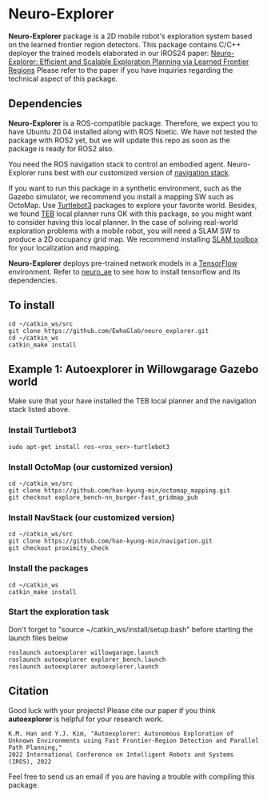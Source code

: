 # Neuro-Explorer
**Neuro-Explorer** package is a 2D mobile robot's exploration system based on the learned frontier region detectors.
This package contains C/C++ deployer the trained models elaborated in our IROS24 paper: [Neuro-Explorer: Efficient and Scalable Exploration Planning via Learned Frontier Regions](http://graphics.ewha.ac.kr/neuro_explorer/)
Please refer to the paper if you have inquiries regarding the technical aspect of this package.

## Dependencies

**Neuro-Explorer** is a ROS-compatible package. Therefore, we expect you to have Ubuntu 20.04 installed along with ROS Noetic.
We have not tested the package with ROS2 yet, but we will update this repo as soon as the package is ready for ROS2 also.

You need the ROS navigation stack to control an embodied agent. 
Neuro-Explorer runs best with our customized version of [navigation stack](https://github.com/han-kyung-min/navigation).  

If you want to run this package in a synthetic environment, such as the Gazebo simulator, we recommend you install a mapping SW such as
OctoMap. Use [Turtlebot3](https://github.com/ROBOTIS-GIT/turtlebot3) packages to explore your favorite world. 
Besides, we found [TEB](https://github.com/rst-tu-dortmund/teb_local_planner) local planner runs OK with this package, so you might want to consider having this local planner.
In the case of solving real-world exploration problems with a mobile robot, you will need a SLAM SW to produce a 2D occupancy grid map. 
We recommend installing [SLAM toolbox](https://github.com/SteveMacenski/slam_toolbox) for your localization and mapping.

**Neuro-Explorer** deploys pre-trained network models in a [TensorFlow](https://www.tensorflow.org/install?hl=ko) environment. Refer to [neuro_ae]() to see how to install tensorflow and its dependencies. 

## To install
```
cd ~/catkin_ws/src
git clone https://github.com/EwhaGlab/neuro_explorer.git
cd ~/catkin_ws
catkin_make install
```


## Example 1: Autoexplorer in Willowgarage Gazebo world

Make sure that your have installed the TEB local planner and the navigation stack listed above.

### Install Turtlebot3 
```
sudo apt-get install ros-<ros_ver>-turtlebot3
```
### Install OctoMap (our customized version)
```
cd ~/catkin_ws/src
git clone https://github.com/han-kyung-min/octomap_mapping.git
git checkout explore_bench-nn_burger-fast_gridmap_pub
```
### Install NavStack (our customized version)
```
cd ~/catkin_ws/src
git clone https://github.com/han-kyung-min/navigation.git
git checkout proximity_check
```
### Install the packages
```
cd ~/catkin_ws
catkin_make install
```
### Start the exploration task
Don't forget to "source ~/catkin_ws/install/setup.bash" before starting the launch files below
```
roslaunch autoexplorer willowgarage.launch
roslaunch autoexplorer explorer_bench.launch
roslaunch autoexplorer autoexplorer.launch
```

## Citation
Good luck with your projects! Please cite our paper if you think **autoexplorer** is helpful for your research work.

```
K.M. Han and Y.J. Kim, "Autoexplorer: Autonomous Exploration of Unknown Environments using Fast Frontier-Region Detection and Parallel Path Planning," 
2022 International Conference on Intelligent Robots and Systems (IROS), 2022
```

Feel free to send us an email if you are having a trouble with compiling this package.
